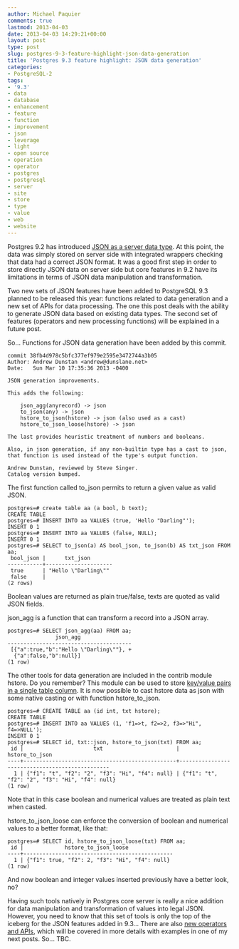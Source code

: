 ```yaml
---
author: Michael Paquier
comments: true
lastmod: 2013-04-03
date: 2013-04-03 14:29:21+00:00
layout: post
type: post
slug: postgres-9-3-feature-highlight-json-data-generation
title: 'Postgres 9.3 feature highlight: JSON data generation'
categories:
- PostgreSQL-2
tags:
- '9.3'
- data
- database
- enhancement
- feature
- function
- improvement
- json
- leverage
- light
- open source
- operation
- operator
- postgres
- postgresql
- server
- site
- store
- type
- value
- web
- website
---
```


Postgres 9.2 has introduced [JSON as a server data type](http://michael.otacoo.com/postgresql-2/postgres-9-2-highlight-json-data-type/). At this point, the data was simply stored on server side with integrated wrappers checking that data had a correct JSON format. It was a good first step in order to store directly JSON data on server side but core features in 9.2 have its limitations in terms of JSON data manipulation and transformation.

Two new sets of JSON features have been added to PostgreSQL 9.3 planned to be released this year: functions related to data generation and a new set of APIs for data processing. The one this post deals with the ability to generate JSON data based on existing data types. The second set of features (operators and new processing functions) will be explained in a future post.

So... Functions for JSON data generation have been added by this commit.

    commit 38fb4d978c5bfc377ef979e2595e3472744a3b05
    Author: Andrew Dunstan <andrew@dunslane.net>
    Date:   Sun Mar 10 17:35:36 2013 -0400
    
    JSON generation improvements.
    
    This adds the following:
    
        json_agg(anyrecord) -> json
        to_json(any) -> json
        hstore_to_json(hstore) -> json (also used as a cast)
        hstore_to_json_loose(hstore) -> json
    
    The last provides heuristic treatment of numbers and booleans.
    
    Also, in json generation, if any non-builtin type has a cast to json,
    that function is used instead of the type's output function.
    
    Andrew Dunstan, reviewed by Steve Singer.
    Catalog version bumped.

The first function called to_json permits to return a given value as valid JSON.

    postgres=# create table aa (a bool, b text);
    CREATE TABLE
    postgres=# INSERT INTO aa VALUES (true, 'Hello "Darling"');
    INSERT 0 1
    postgres=# INSERT INTO aa VALUES (false, NULL);
    INSERT 0 1
    postgres=# SELECT to_json(a) AS bool_json, to_json(b) AS txt_json FROM aa;
     bool_json |      txt_json       
    -----------+---------------------
     true      | "Hello \"Darling\""
     false     | 
    (2 rows)

Boolean values are returned as plain true/false, texts are quoted as valid JSON fields.

json\_agg is a function that can transform a record into a JSON array.

    postgres=# SELECT json_agg(aa) FROM aa;
                   json_agg                
    ---------------------------------------
     [{"a":true,"b":"Hello \"Darling\""}, +
      {"a":false,"b":null}]
    (1 row)

The other tools for data generation are included in the contrib module hstore. Do you remember? This module can be used to store [key/value pairs in a single table column](http://michael.otacoo.com/postgresql-2/postgres-feature-highlight-hstore/). It is now possible to cast hstore data as json with some native casting or with function hstore\_to\_json.

    postgres=# CREATE TABLE aa (id int, txt hstore);
    CREATE TABLE
    postgres=# INSERT INTO aa VALUES (1, 'f1=>t, f2=>2, f3=>"Hi", f4=>NULL');
    INSERT 0 1
    postgres=# SELECT id, txt::json, hstore_to_json(txt) FROM aa;
     id |                      txt                       |                 hstore_to_json                 
    ----+------------------------------------------------+------------------------------------------------
      1 | {"f1": "t", "f2": "2", "f3": "Hi", "f4": null} | {"f1": "t", "f2": "2", "f3": "Hi", "f4": null}
    (1 row)

Note that in this case boolean and numerical values are treated as plain text when casted.

hstore\_to\_json\_loose can enforce the conversion of boolean and numerical values to a better format, like that:

    postgres=# SELECT id, hstore_to_json_loose(txt) FROM aa;
     id |             hstore_to_json_loose              
    ----+-----------------------------------------------
      1 | {"f1": true, "f2": 2, "f3": "Hi", "f4": null}
    (1 row)

And now boolean and integer values inserted previously have a better look, no?

Having such tools natively in Postgres core server is really a nice addition for data manipulation and transformation of values into legal JSON.
However, you need to know that this set of tools is only the top of the iceberg for the JSON features added in 9.3... There are also [new operators and APIs](http://www.postgresql.org/docs/devel/static/functions-json.html), which will be covered in more details with examples in one of my next posts. So... TBC.

